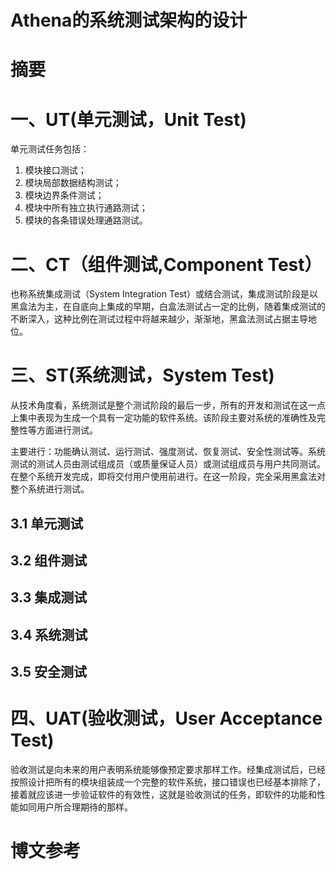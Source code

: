 # Athena的系统测试架构的设计

# 摘要

# 一、UT(单元测试，Unit Test)

单元测试任务包括：
1. 模块接口测试；
2. 模块局部数据结构测试；
3. 模块边界条件测试；
4. 模块中所有独立执行通路测试；
5. 模块的各条错误处理通路测试。

# 二、CT（组件测试,Component Test）

也称系统集成测试（System Integration Test）或结合测试，集成测试阶段是以黑盒法为主，在自底向上集成的早期，白盒法测试占一定的比例，随着集成测试的不断深入，这种比例在测试过程中将越来越少，渐渐地，黑盒法测试占据主导地位。

# 三、ST(系统测试，System Test)

从技术角度看，系统测试是整个测试阶段的最后一步，所有的开发和测试在这一点上集中表现为生成一个具有一定功能的软件系统。该阶段主要对系统的准确性及完整性等方面进行测试。

主要进行：功能确认测试、运行测试、强度测试、恢复测试、安全性测试等。系统测试的测试人员由测试组成员（或质量保证人员）或测试组成员与用户共同测试。在整个系统开发完成，即将交付用户使用前进行。在这一阶段，完全采用黑盒法对整个系统进行测试。

## 3.1 单元测试

## 3.2 组件测试

## 3.3 集成测试

## 3.4 系统测试

## 3.5 安全测试


# 四、UAT(验收测试，User Acceptance Test)

验收测试是向未来的用户表明系统能够像预定要求那样工作。经集成测试后，已经按照设计把所有的模块组装成一个完整的软件系统，接口错误也已经基本排除了，接着就应该进一步验证软件的有效性，这就是验收测试的任务，即软件的功能和性能如同用户所合理期待的那样。



# 博文参考
